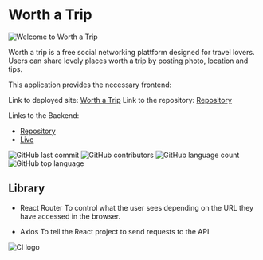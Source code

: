 # Worth a Trip

![Welcome to Worth a Trip](documentation/images/home.png)


Worth a trip is  a free social networking plattform designed for travel lovers. Users can share lovely places worth a trip by posting photo, location and tips.

This application provides the necessary frontend:

Link to deployed site: [Worth a Trip](https://worthatrip-7e9740dd013b.herokuapp.com/)
Link to the repository: [Repository](https://github.com/luandretta/worth-a-trip-frontend)

Links to the Backend:
- [Repository](https://github.com/luandretta/worth-a-trip-drf)
- [Live](https://worthatrip-7e9740dd013b.herokuapp.com)

![GitHub last commit](https://img.shields.io/github/last-commit/luandretta/worth-a-trip-drf?style=for-the-badge)
![GitHub contributors](https://img.shields.io/github/contributors/luandretta/worth-a-trip-drf?style=for-the-badge)
![GitHub language count](https://img.shields.io/github/languages/count/luandretta/worth-a-trip-drf?style=for-the-badge)
![GitHub top language](https://img.shields.io/github/languages/top/luandretta/worth-a-trip-drf?style=for-the-badge)

## Library

- React Router 
To control what the user sees depending on the URL they have accessed in the browser.

- Axios
To tell the React project to send requests to the API 

![CI logo](https://codeinstitute.s3.amazonaws.com/fullstack/ci_logo_small.png)